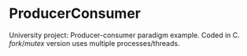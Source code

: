 # ProducerConsumer
University project: Producer-consumer paradigm example. Coded in C. *fork*/*mutex* version uses multiple processes/threads.
